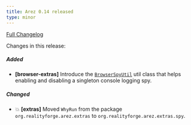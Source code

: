 ```yaml
---
title: Arez 0.14 released
type: minor
---
```


[Full Changelog](https://github.com/arez/arez/compare/v0.13...v0.14)

Changes in this release:

##### Added
* **\[browser-extras\]** Introduce the [`BrowserSpyUtil`](http://arez.github.io/arez/api/org/realityforge/arez/browser/extras/spy/BrowserSpyUtil.html)
  util class that helps enabling and disabling a singleton console logging spy.

##### Changed
* 💥 **\[extras\]** Moved `WhyRun` from the package `org.realityforge.arez.extras` to `org.realityforge.arez.extras.spy`.
